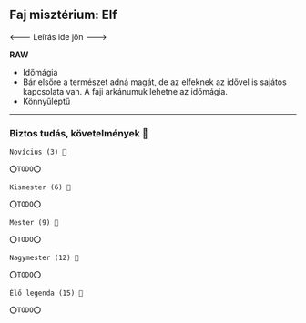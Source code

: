 ## Faj misztérium: Elf

<--- Leírás ide jön --->

**RAW**
- Időmágia
- Bár elsőre a természet adná magát, de az elfeknek az idővel is sajátos kapcsolata van. A faji arkánumuk lehetne az időmágia.
 - Könnyűléptű

---
### Biztos tudás, követelmények 📖

```
Novícius (3) 📖

⭕TODO⭕
```

```
Kismester (6) 📖

⭕TODO⭕
```

```
Mester (9) 📖

⭕TODO⭕
```

```
Nagymester (12) 📖

⭕TODO⭕
```

```
Élő legenda (15) 📖

⭕TODO⭕
```
